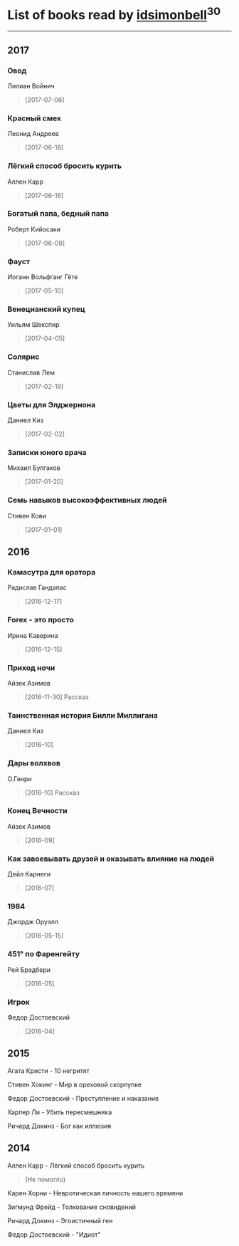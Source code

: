 # List of books read by [idsimonbell](http://vk.com/id380554090)<sup>30</sup>
---

## 2017

### Овод
Лилиан Войнич
> [2017-07-06] 


### Красный смех
Леонид Андреев
> [2017-06-18] 


### Лёгкий способ бросить курить
Аллен Карр
> [2017-06-16] 


### Богатый папа, бедный папа
Роберт Кийосаки
> [2017-06-08] 


### Фауст
Иоганн Вольфганг Гёте
> [2017-05-10] 


### Венецианский купец
Уильям Шекспир
> [2017-04-05] 


### Солярис
Станислав Лем
> [2017-02-19] 


### Цветы для Элджернона
Даниел Киз
> [2017-02-02] 


### Записки юного врача
Михаил Булгаков
> [2017-01-20] 


### Семь навыков высокоэффективных людей
Стивен Кови
> [2017-01-01] 



## 2016

### Камасутра для оратора
Радислав Гандапас
> [2016-12-17] 


### Forex - это просто
Ирина Каверина
> [2016-12-15] 


### Приход ночи
Айзек Азимов
> [2016-11-30] Рассказ


### Таинственная история Билли Миллигана
Даниел Киз
> [2016-10] 


### Дары волхвов
О.Генри
> [2016-10] Рассказ


### Конец Вечности
Айзек Азимов
> [2016-09] 


### Как завоевывать друзей и оказывать влияние на людей
Дейл Карнеги
> [2016-07] 


### 1984
Джордж Оруэлл
> [2016-05-15] 


### 451° по Фаренгейту
Рей Брэдбери
> [2016-05] 


### Игрок
Федор Достоевский
> [2016-04] 



## 2015

Агата Кристи - 10 негритят


Стивен Хокинг - Мир в ореховой скорлупке


Федор Достоевский - Преступление и наказание


Харпер Ли - Убить пересмешника


Ричард Докинз - Бог как иллюзия



## 2014

Аллен Карр - Лёгкий способ бросить курить
> (Не помогло)


Карен Хорни - Невротическая личность нашего времени


Зигмунд Фрейд - Толкование сновидений


Ричард Докинз - Эгоистичный ген


Федор Достоевский - "Идиот"



